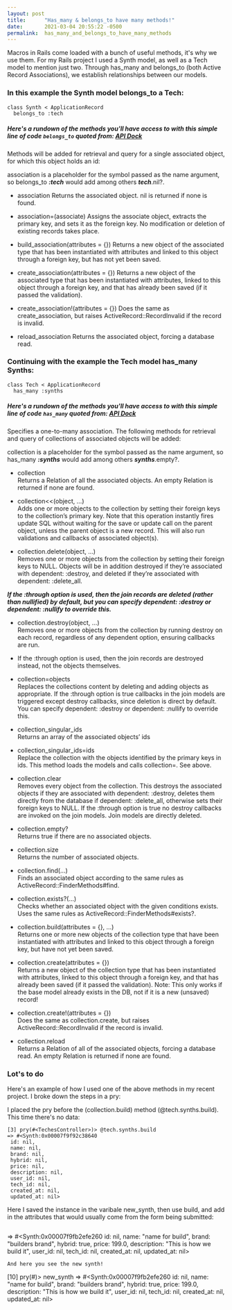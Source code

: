 ```yaml
---
layout: post
title:      "Has_many & belongs_to have many methods!"
date:       2021-03-04 20:55:22 -0500
permalink:  has_many_and_belongs_to_have_many_methods
---
```


Macros in Rails come loaded with a bunch of useful methods, it's why we use them. For my Rails project I used a Synth model, as well as a Tech model to mention just two. Through has_many and belongs_to (both Active Record Associations), we establish relationships between our models.
### In this example the Synth model belongs_to a Tech:
```
class Synth < ApplicationRecord
  belongs_to :tech
```
##### Here's a rundown of the methods you'll have access to with this simple line of code `belongs_to` quoted from:  [API Dock](https://apidock.com/rails/ActiveRecord/Associations/ClassMethods/belongs_to)<br>

Methods will be added for retrieval and query for a single associated object, for which this object holds an id:

association is a placeholder for the symbol passed as the name argument, so belongs_to ***:tech*** would add among others ***tech***.nil?.

* association
Returns the associated object. nil is returned if none is found.

* association=(associate)
Assigns the associate object, extracts the primary key, and sets it as the foreign key. No modification or deletion of existing records takes place.

* build_association(attributes = {})
Returns a new object of the associated type that has been instantiated with attributes and linked to this object through a foreign key, but has not yet been saved.

* create_association(attributes = {})
Returns a new object of the associated type that has been instantiated with attributes, linked to this object through a foreign key, and that has already been saved (if it passed the validation).

* create_association!(attributes = {})
Does the same as create_association, but raises ActiveRecord::RecordInvalid if the record is invalid.
 
* reload_association
Returns the associated object, forcing a database read.

### Continuing with the example the Tech model has_many Synths:<br>
```
class Tech < ApplicationRecord
  has_many :synths
```

##### Here's a rundown of the methods you'll have access to with this simple line of code `has_many` quoted from:   [API Dock](https://apidock.com/rails/ActiveRecord/Associations/ClassMethods/has_many)<br>

Specifies a one-to-many association. The following methods for retrieval and query of collections of associated objects will be added:

collection is a placeholder for the symbol passed as the name argument, so has_many ***:synths*** would add among others ***synths***.empty?.

* collection<br>
Returns a Relation of all the associated objects. An empty Relation is returned if none are found.

* collection<<(object, …)<br>
Adds one or more objects to the collection by setting their foreign keys to the collection’s primary key. Note that this operation instantly fires update SQL without waiting for the save or update call on the parent object, unless the parent object is a new record. This will also run validations and callbacks of associated object(s).

* collection.delete(object, …)<br>
Removes one or more objects from the collection by setting their foreign keys to NULL. Objects will be in addition destroyed if they’re associated with dependent: :destroy, and deleted if they’re associated with dependent: :delete_all.

***If the :through option is used, then the join records are deleted (rather than nullified) by default, but you can specify dependent: :destroy or dependent: :nullify to override this.***

* collection.destroy(object, …)<br>
Removes one or more objects from the collection by running destroy on each record, regardless of any dependent option, ensuring callbacks are run.

* If the :through option is used, then the join records are destroyed instead, not the objects themselves.

* collection=objects<br>
Replaces the collections content by deleting and adding objects as appropriate. If the :through option is true callbacks in the join models are triggered except destroy callbacks, since deletion is direct by default. You can specify dependent: :destroy or dependent: :nullify to override this.

* collection_singular_ids<br>
Returns an array of the associated objects’ ids

* collection_singular_ids=ids<br>
Replace the collection with the objects identified by the primary keys in ids. This method loads the models and calls collection=. See above.

* collection.clear<br>
Removes every object from the collection. This destroys the associated objects if they are associated with dependent: :destroy, deletes them directly from the database if dependent: :delete_all, otherwise sets their foreign keys to NULL. If the :through option is true no destroy callbacks are invoked on the join models. Join models are directly deleted.

* collection.empty?<br>
Returns true if there are no associated objects.

* collection.size<br>
Returns the number of associated objects.

* collection.find(…)<br>
Finds an associated object according to the same rules as ActiveRecord::FinderMethods#find.

* collection.exists?(…)<br>
Checks whether an associated object with the given conditions exists. Uses the same rules as ActiveRecord::FinderMethods#exists?.

* collection.build(attributes = {}, …)<br>
Returns one or more new objects of the collection type that have been instantiated with attributes and linked to this object through a foreign key, but have not yet been saved.

* collection.create(attributes = {})<br>
Returns a new object of the collection type that has been instantiated with attributes, linked to this object through a foreign key, and that has already been saved (if it passed the validation). Note: This only works if the base model already exists in the DB, not if it is a new (unsaved) record!

* collection.create!(attributes = {})<br>
Does the same as collection.create, but raises ActiveRecord::RecordInvalid if the record is invalid.

* collection.reload<br>
Returns a Relation of all of the associated objects, forcing a database read. An empty Relation is returned if none are found.

### Lot's to do
Here's an example of how I used one of the above methods in my recent project. I broke down the steps in a pry:

I placed the pry before the (collection.build) method (@tech.synths.build). This time there's no data:
```
[3] pry(#<TechesController>)> @tech.synths.build
=> #<Synth:0x00007f9f92c38640
 id: nil,
 name: nil,
 brand: nil,
 hybrid: nil,
 price: nil,
 description: nil,
 user_id: nil,
 tech_id: nil,
 created_at: nil,
 updated_at: nil>
```
Here I saved the instance in the varibale new_synth, then use build, and add in the attributes that would usually come from the form being submitted:

```pry(#<TechesController>)> new_synth = @tech.synths.build(name: "name for build", brand: "builders brand", hybrid: true, price: 199.00, description: "This is how we build it")
```
=> #<Synth:0x00007f9fb2efe260
 id: nil,
 name: "name for build",
 brand: "builders brand",
 hybrid: true,
 price: 199.0,
 description: "This is how we build it",
 user_id: nil,
 tech_id: nil,
 created_at: nil,
 updated_at: nil>
 ```
 And here you see the new synth!
 
 ```
 [10] pry(#<TechesController>)> new_synth
=> #<Synth:0x00007f9fb2efe260
 id: nil,
 name: "name for build",
 brand: "builders brand",
 hybrid: true,
 price: 199.0,
 description: "This is how we build it",
 user_id: nil,
 tech_id: nil,
 created_at: nil,
 updated_at: nil>
```
